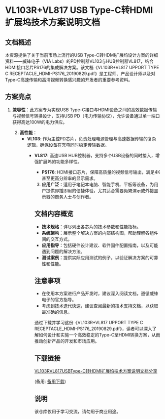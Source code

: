 # VL103R+VL817 USB Type-C转HDMI扩展坞技术方案说明文档

## 文档概述

本资源提供了关于当前市场上流行的USB Type-C转HDMI扩展坞设计方案的详细资料——威锋电子（VIA Labs）的PD控制器VL103与HUB控制器VL817，结合HDMI接口芯片PS176的集成解决方案。该文档《VL103R+VL817 UPPORT TYPE C RECEPTACLE_HDMI-PS176_20190829.pdf》是工程师、产品设计师以及对Type-C高速传输和高清视频转换感兴趣的开发者的重要参考资料。

## 方案亮点

1. **兼容性**：此方案专为实现USB Type-C接口与HDMI设备之间的高效数据传输与视频信号转换设计，支持USB PD（电力传输协议），允许设备通过单一端口获得高达100W的电力供应。

   2. **高性能**：
      - **VL103**: 作为主控PD芯片，负责处理电源管理与高速数据传输的复杂逻辑，确保设备在充电同时稳定传输数据。
         - **VL817**: 高速USB HUB控制器，支持多个USB设备的同时接入，增强扩展坞的功能多样性。
            - **PS176**: HDMI接口芯片，保障高质量的视频信号输出，满足4K甚至更高分辨率的显示需求。

            3. **应用广泛**：适用于笔记本电脑、智能手机、平板等设备，为用户提供即插即用的便捷体验，尤其适合需要频繁演示或外接显示器的商务人士与创作者。

            ## 文档内容概览

            - **技术规格**：详尽列出各芯片的技术参数和性能指标。
            - **系统架构**：展示整个解决方案的内部结构图，帮助理解各组件间的交互方式。
            - **应用指导**：包括硬件设计建议、软件固件配置指南，以及可能遇到问题的解决方法。
            - **测试案例**：提供实际应用测试的例子，以验证解决方案的可靠性和性能。

            ## 注意事项

            - 在使用本方案进行产品开发时，建议深入阅读文档，遵循威锋电子的官方指导。
            - 考虑到技术迭代快速，建议查阅最新的技术支持文档，以获取最准确的信息。

            通过下载并学习这份《VL103R+VL817 UPPORT TYPE C RECEPTACLE_HDMI-PS176_20190829.pdf》，读者可以深入了解如何设计和实施一个高效稳定的Type-C至HDMI转换方案，从而推动创新产品的开发和市场应用。

            ## 下载链接
            [VL103RVL817USBType-C转HDMI扩展坞技术方案说明文档分享](https://pan.quark.cn/s/2a87e3b7760f) 

            (备用: [备用下载](https://pan.baidu.com/s/1kur5w2mYjdzzOhnhuTW8rQ?pwd=1234))

            ## 说明

            该仓库仅用于学习交流，请勿用于商业用途。
